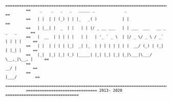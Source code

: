 ```
         ===========================================================================
         ==    _    _   _   _   _____ _             _                             ==
         ==   | |  | | (_) | | |_   _( )           | |                            ==  
         ==   | |__| |  _  | |   | | |/ _ __ ___   | | ___  ___   __ _ _   _      ==  
         ==   |  __  | | | | |   | |   | '_ ` _ \  | |/ _ \/ _ \ / _` | | | |     ==  
         ==   | |  | | | | |_|  _| |_  | | | | | | | |  __/ (_) | (_| | |_| |     ==  
         ==   |_|  |_| |_| (_) |_____| |_| |_| |_| |_|\___|\___/ \__,_|\__, |     ==  
         ==                                                           __/ |       ==  
         ==                                                          |___/        ==  
         ===========================================================================
         =============================== 2013- 2020 ================================
```

## 


<!--
**leoay/leoay** is a ✨ _special_ ✨ repository because its `README.md` (this file) appears on your GitHub profile.

Here are some ideas to get you started:

- 🔭 I’m currently working on ...
- 🌱 I’m currently learning ...
- 👯 I’m looking to collaborate on ...
- 🤔 I’m looking for help with ...
- 💬 Ask me about ...
- 📫 How to reach me: ...
- 😄 Pronouns: ...
- ⚡ Fun fact: ...
-->
